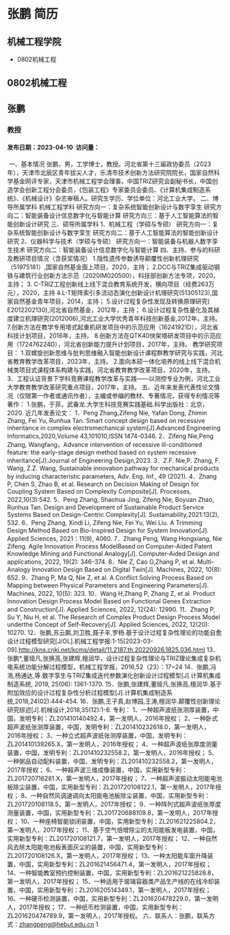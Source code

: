 # 张鹏 简历

## 机械工程学院
- 0802机械工程

## 0802机械工程

## 张鹏

### 教授

#### 发布日期：2023-04-10  访问量：
﻿
一、基本情况
张鹏，男，工学博士，教授。河北省第十三届政协委员（2023年），天津市北辰区青年拔尖人才，乐清市技术创新方法研究院院长，国家自然科学基金网评专家，天津市机械工程学会理事，中国TRIZ研究会副秘书长，中国创造学会创新工程分会委员，《包装工程》专家委员会委员、《计算机集成制造系统》、《机械设计》杂志审稿人。研究生学历、学位单位：河北工业大学。
二、博导所属学科
机械工程学科
研究方向一：复杂系统智能创新设计与数字孪生
研究方向二：智能装备设计信息数字化与智能计算
研究方向三：基于人工智能算法的智能创新设计研究
三、硕导所属学科
1、机械工程（学硕与专硕）
研究方向一：复杂系统智能创新设计与数字孪生
研究方向二：基于人工智能算法的智能创新设计研究
2、仪器科学与技术（学硕与专硕）
研究方向一：智能装备与机器人数字孪生技术
研究方向二：智能装备设计信息数字化与智能计算
四、主持、参与的科研及教研项目情况（含获奖情况）
1.隐性遗传参数诱导颠覆性创新机理研究（51975181）,国家自然基金面上项目，2020，主持；
2.DCC与TRIZ集成驱动钢铁与建筑行业创新方法示范（2020IM020500），科技部创新方法专项，2020，主持；
3. C-TRIZ工程创新线上线下混合教育系统开发，横向项目（经费263万元），2020，主持
4.L-T矩阵索引多流动态演化创新设计机理研究(51305123),国家自然基金青年项目，2014，主持；
5.设计过程复杂性发现及转换原理研究( E2012202130),河北省自然基金，2012年，主持；
6.设计过程复杂性量化及其梯度建立机理研究(2012006),河北工业大学优秀青年科技创新基金,2012年，主持。
7.创新方法在教学专用塔式起重机研发项目中的示范应用（16241921D），河北省科技计划项目，2016年，主持。
8.创新方法在QTK40快架塔研发项目中的示范应用（172476224D），河北省创新能力提升计划项目，2017年，主持。
教学研究项目：
1.双螺旋创新思维与批判思维融入智能创新设计课程群教学研究与实践，河北省教育教学改革项目，2023年，主持。
2.面向本硕一体化培养的线上线下混合机械类项目式课程体系构建与实践，河北省教育教学改革项目，2020年，主持。
3．工程认证背景下学科竞赛课程教学改革与实践——以测控专业为例，河北工业大学教育教学改革研究重点项目，2017年，主持。
五、近年来发表代表性论文情况（仅限第一作者或通讯作者），主编或参编的教材、专著情况，获得专利情况等
著作：
1.张鹏，于菲，武春龙.大学生科技竞赛实践基础.科学出版社：北京，2020.
近几年发表论文：
1．Peng Zhang,Zifeng Nie, Yafan Dong, Zhimin Zhang, Fei Yu, Runhua Tan. Smart concept design based on recessive inheritance in complex electromechanical system[J].Advanced Engineering Informatics,2020,Volume 43,101010,ISSN 1474-0346.
2．Zifeng Nie,Peng Zhang, Wangfang，Advance intervention of recessive ill-conditioned feature: the early-stage design method based on system recessive inheritance[J].Journal of Engineering Design,2023.
3．Z.F. Nie,P. Zhang, F. Wang, Z.Z. Wang, Sustainable innovation pathway for mechanical products by inducing characteristic parameters, Adv. Eng. Inf., 49 (2021).
4．Zhang P, Chen S, Zhao B, et al. Research on Decision Making of Design for Coupling System Based on Complexity Composite[J]. Processes, 2022,10(3):542.
5．Peng Zhang, Shaohua Jing, Zifeng Nie, Boyuan Zhao, Runhua Tan. Design and Development of Sustainable Product Service Systems Based on Design-Centric Complexity[J]. Sustainability,2021:13(2), 532.
6．Peng Zhang, Xindi Li, Zifeng Nie, Fei Yu, Wei Liu. A Trimming Design Method Based on Bio-Inspired Design for System Innovation[J]. Applied Sciences, 2021：11(9), 4060.
7．Zhang Peng, Wang Hongxiang, Nie Zifeng. Agile Innovation Process ModelBased on Computer-Aided Patent Knowledge Mining and Functional Analogy[J]. Computer-Aided Design and applications, 2022, 19(2): 346-374.
8．Nie Z, Cao G,Zhang P, et al. Multi-Analogy Innovation Design Based on Digital Twin[J]. Machines, 2022, 10(8): 652.
9．Zhang P, Ma Q, Nie Z, et al. A Conflict Solving Process Based on Mapping between Physical Parameters and Engineering Parameters[J]. Machines, 2022, 10(5): 323.
10．Wang H,Zhang P, Zhang Z, et al. Product Innovation Design Process Model Based on Functional Genes Extraction and Construction[J]. Applied Sciences, 2022, 12(24): 12990.
11．Zhang P, Su Y, Niu H, et al. The Research of Complex Product Design Process Model underthe Concept of Self-Recovery[J]. Applied Sciences, 2022, 12(20): 10270.
12．张鹏,苏云鹏,刘卫胜,聂子丰,罗杨.基于设计过程复杂性理论的功能自愈设计过程模型研究[J/OL].机械工程学报:1-15[2023-03-09].http://kns.cnki.net/kcms/detail/11.2187.th.20220926.1825.036.html
13．张鹏*,董娅凡,张换高,张建辉,檀润华，设计过程复杂性理论与TRIZ理论集成复杂机电系统功能分解过程模型，机械工程学报，2016,52（23）：17~24
14．张鹏,冯浩,杨通达,等.数字孪生与TRIZ集成迭代参数演化创新设计过程模型[J].计算机集成制造系统, 2019, 25(06): 1361-1370.
15．张鹏,张建辉,董娅凡,张换高,檀润华.基于附加效应的设计过程复杂性分析过程模型[J].计算机集成制造系统,2018,24(02):444-454.
16．张鹏,王子真,赵博园,王涛,檀润华.颠覆性创新理论研究综述[J].机械设计,2018,35(12):1-6.
专利：
1、一种超声波纸张测厚装置，中国，发明专利：ZL201410140492.4，第一发明人，2016年授权；
2、一种卧式超声波纸张测厚装置，中国，发明专利：ZL201410232618.0，第一发明人，2016年授权；
3、一种立式超声波纸张测厚装置，中国，发明专利：ZL201410139265.X，第一发明人，2016年授权；
4、一种超声波纸张厚度测量装置，中国，发明专利：ZL201410232558.2，第一发明人，2016年授权；
5、一种粥品自动配料装置，中国，发明专利：ZL201410232558.2，第一发明人，2017年授权；
6、一种超声波三维成像装置，中国，实用新型专利：ZL201720716281.X，第一发明人，2017年授权；
7、一种超声波振动太阳能电池板除尘装置，中国，实用新型专利：ZL201720108122.1，第一发明人，2017年授权；
8、一种自然风调速调向太阳能电池板除尘装置，中国，实用新型专利：ZL201720108118.5，第一发明人，2017年授权；
9、一种阵列式超声波纸张厚度测量装置，中国，实用新型专利：ZL201720688109.8，第一发明人，2017年授权；
10、一种座椅智能锁闭装置，中国，实用新型专利：ZL201621225804.2，第一发明人，2017年授权；
11、基于空气倍增除尘的太阳能板发电装置，中国，实用新型专利：ZL201720108121.7，第一发明人，2017年授权；
12、一种自然风去除太阳能电池板表面灰尘的装置，中国，实用新型专利：ZL201720108126.X，第一发明人，2017年授权；
13、一种太阳能车窗升降装置，中国，实用新型专利：ZL201621456471.4，第一发明人，2017年授权；
14、一种智能教室预约控制装置，中国，实用新型专利：ZL201621225828.8，第一发明人，2017年授权；
15、一种适用于玻璃容器类产品生产线的在线冷却装置，中国，实用新型专利：ZL201620514349.1，第一发明人，2017年授权；
16、一种硬币检测装置，中国，实用新型专利：ZL201620478229.0，第一发明人，2017年授权；
17、一种纸币检测装置，中国，实用新型专利：ZL201620474789.9，第一发明人，2017年授权。
六、联系人：张鹏，联系方式：zhangpeng@hebut.edu.cn
1
